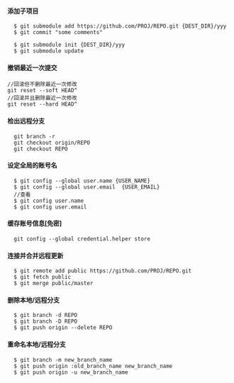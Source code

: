 
#### 添加子项目
```
  $ git submodule add https://github.com/PROJ/REPO.git {DEST_DIR}/yyy
  $ git commit "some comments"

  $ git submodule init {DEST_DIR}/yyy
  $ git submodule update
```

#### 撤销最近一次提交
```
//回滚但不删除最近一次修改
git reset --soft HEAD^
//回滚并且删除最近一次修改
git reset --hard HEAD^
```

#### 检出远程分支
```
  git branch -r
  git checkout origin/REPO
  git checkout REPO
```

#### 设定全局的账号名
```
  $ git config --global user.name {USER_NAME}
  $ git config --global user.email  {USER_EMAIL}
  //查看
  $ git config user.name 
  $ git config user.email 
```

#### 缓存账号信息[免密]
```
  git config --global credential.helper store
```

#### 连接并合并远程更新
```
  $ git remote add public https://github.com/PROJ/REPO.git
  $ git fetch public
  $ git merge public/master
```

#### 删除本地/远程分支
```
  $ git branch -d REPO
  $ git branch -D REPO
  $ git push origin --delete REPO
```

#### 重命名本地/远程分支
```
  $ git branch -m new_branch_name
  $ git push origin :old_branch_name new_branch_name
  $ git push origin -u new_branch_name
```
